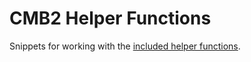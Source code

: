 CMB2 Helper Functions
==========

Snippets for working with the [included helper functions](https://github.com/WebDevStudios/CMB2/blob/master/includes/helper-functions.php).
